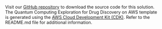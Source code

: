 Visit our [GitHub repository][source] to download the source code for this solution. The Quantum Computing Exploration for Drug Discovery on AWS template is generated using the [AWS Cloud Development Kit (CDK)][cdk]. Refer to the README.md file for additional information.

[source]: https://github.com/awslabs/quantum-ready-solution-for-drug-discovery
[cdk]: http://aws.amazon.com/cdk/
[template-url]: ./deployment.md